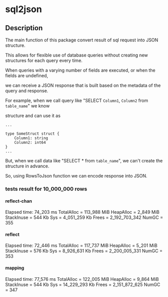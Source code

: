 # sql2json

## Description

The main function of this package convert result of sql request into JSON structure.

This allows for flexible use of database queries without creating new structures for each query every time.

When queries with a varying number of fields are executed, or when the fields are undefined,

we can receive a JSON response that is built based on the metadata of the query and response.


For example, when we call query like "SELECT `Column1`, `Column2` from `table_name`" we know

structure and can use it as

```golang
...

type SomeStruct struct {
	Column1: string
	Column2: int64
}
...
```

But, when we call data like "SELECT * from `table_name`", we can't create the structure in advance.

So, using RowsToJson function we can encode response into JSON.

### tests result for 10_000_000 rows

#### reflect-chan

Elapsed time: 74_203 ms
TotalAlloc = 113_988 MiB HeapAlloc = 2_849 MiB    StackInuse = 544 Kb     Sys = 4_051_259 Kb        Frees = 2_192_703_342      NumGC = 355


#### reflect

Elapsed time: 72_446 ms
TotalAlloc = 117_737 MiB HeapAlloc = 5_201 MiB    StackInuse = 576 Kb     Sys = 8_926_631 Kb        Frees = 2_200_005_331      NumGC = 353


#### mapping

Elapsed time: 77_576 ms
TotalAlloc = 122_005 MiB HeapAlloc = 9_864 MiB    StackInuse = 544 Kb     Sys = 14_229_293 Kb       Frees = 2_151_872_625      NumGC = 347
